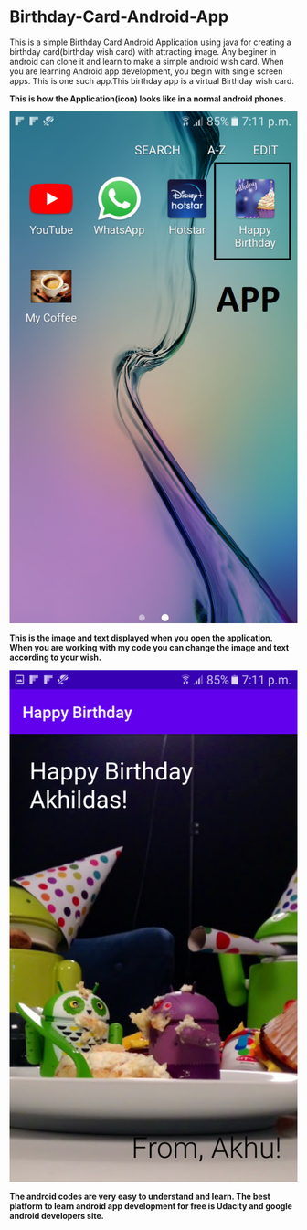 # Birthday-Card-Android-App
This is a simple Birthday Card Android Application using java for creating a birthday card(birthday wish card) with attracting image.
Any beginer in android can clone it and learn to make a simple android wish card.
When you are learning Android app development, you begin with single screen apps. This is one such app.This birthday app is a virtual Birthday wish card.

**This is how the Application(icon) looks like in a normal android phones.**

![](https://github.com/akhilaku/Birthday-Card-Android-App/blob/master/Screenshot_20200515-191136.png)

**This is the image and text displayed when you open the application. When you are working with my code you can change the image and text according to your wish.**

![](https://github.com/akhilaku/Birthday-Card-Android-App/blob/master/Screenshot_20200515-191141.png)

**The android codes are very easy to understand and learn. The best platform to learn android app development for free is Udacity and google android developers site.**
